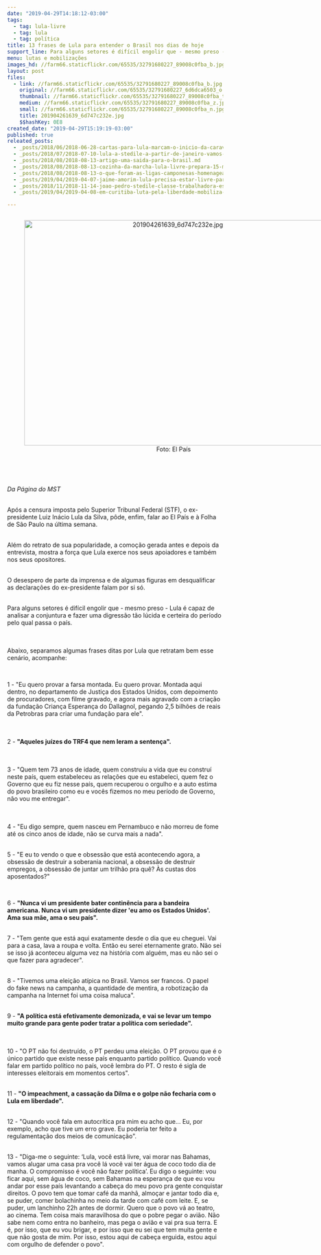 ```yaml
---
date: "2019-04-29T14:18:12-03:00"
tags:
  - tag: lula-livre
  - tag: lula
  - tag: política
title: 13 frases de Lula para entender o Brasil nos dias de hoje
support_line: Para alguns setores é difícil engolir que - mesmo preso - Lula é capaz de analisar a conjuntura e fazer uma digressão tão lúcida e certeira do período pelo qual passa o país
menu: lutas e mobilizações
images_hd: //farm66.staticflickr.com/65535/32791680227_89008c0fba_b.jpg
layout: post
files:
  - link: //farm66.staticflickr.com/65535/32791680227_89008c0fba_b.jpg
    original: //farm66.staticflickr.com/65535/32791680227_6d6dca6503_o.jpg
    thumbnail: //farm66.staticflickr.com/65535/32791680227_89008c0fba_t.jpg
    medium: //farm66.staticflickr.com/65535/32791680227_89008c0fba_z.jpg
    small: //farm66.staticflickr.com/65535/32791680227_89008c0fba_n.jpg
    title: 201904261639_6d747c232e.jpg
    $$hashKey: 0E8
created_date: "2019-04-29T15:19:19-03:00"
published: true
releated_posts:
  - _posts/2018/06/2018-06-28-cartas-para-lula-marcam-o-inicio-da-caravana-sem-terra-em-alagoas.md
  - _posts/2018/07/2018-07-10-lula-a-stedile-a-partir-de-janeiro-vamos-mudar-o-brasil.md
  - _posts/2018/08/2018-08-13-artigo-uma-saida-para-o-brasil.md
  - _posts/2018/08/2018-08-13-cozinha-da-marcha-lula-livre-prepara-15-mil-refeicoes-por-dia.md
  - _posts/2018/08/2018-08-13-o-que-foram-as-ligas-camponesas-homenageadas-pela-marcha-do-mst.md
  - _posts/2019/04/2019-04-07-jaime-amorim-lula-precisa-estar-livre-para-trazer-esperanca-e-o-direito-de-sonhar.md
  - _posts/2018/11/2018-11-14-joao-pedro-stedile-classe-trabalhadora-esta-presa-com-lula.md
  - _posts/2019/04/2019-04-08-em-curitiba-luta-pela-liberdade-mobiliza-multidao.md

---
```

<div style="text-align:center">
<figure class="image" style="display:inline-block"><img alt="201904261639_6d747c232e.jpg" height="525" src="//farm66.staticflickr.com/65535/32791680227_89008c0fba_b.jpg" width="700" />
<figcaption>Foto: El Pa&iacute;s&nbsp;</figcaption>
</figure>
</div>

<p><br />
&nbsp;</p>

<p><em>Da P&aacute;gina do MST&nbsp;</em></p>

<p><br />
Ap&oacute;s a censura imposta pelo Superior Tribunal Federal (STF), o ex-presidente Luiz In&aacute;cio Lula da Silva, p&ocirc;de, enfim, falar ao El Pa&iacute;s e &agrave; Folha de S&atilde;o Paulo na &uacute;ltima semana.&nbsp;</p>

<p><br />
Al&eacute;m do&nbsp;retrato de sua popularidade, a como&ccedil;&atilde;o gerada antes e depois da entrevista, mostra a for&ccedil;a que Lula exerce nos seus apoiadores e tamb&eacute;m nos seus opositores.&nbsp;</p>

<p><br />
O desespero de parte da imprensa e de algumas figuras&nbsp;em desqualificar as declara&ccedil;&otilde;es do ex-presidente&nbsp;falam por si s&oacute;.&nbsp;</p>

<p><br />
Para alguns setores &eacute; dif&iacute;cil engolir que - mesmo preso - Lula &eacute; capaz de analisar a conjuntura e fazer uma digress&atilde;o&nbsp;t&atilde;o l&uacute;cida e certeira do per&iacute;odo pelo qual passa o pa&iacute;s.&nbsp;</p>

<p><br />
<br />
Abaixo, separamos algumas frases ditas por Lula que retratam bem esse cen&aacute;rio, acompanhe:&nbsp;</p>

<p>&nbsp;</p>

<p>1 - &quot;Eu quero provar a farsa montada. Eu quero provar. Montada aqui dentro, no departamento de Justi&ccedil;a dos Estados Unidos, com depoimento de procuradores, com filme gravado, e agora mais agravado com a cria&ccedil;&atilde;o da funda&ccedil;&atilde;o Crian&ccedil;a Esperan&ccedil;a do Dallagnol, pegando 2,5 bilh&otilde;es de reais da Petrobras para criar uma funda&ccedil;&atilde;o para ele&quot;.</p>

<p><br />
<br />
2 - <strong>&quot;Aqueles ju&iacute;zes do TRF4 que nem leram a senten&ccedil;a&quot;.</strong></p>

<p><br />
<br />
3 - &quot;Quem tem 73 anos de idade, quem construiu a vida que eu constru&iacute; neste pa&iacute;s, quem estabeleceu as rela&ccedil;&otilde;es que eu estabeleci, quem fez o Governo que eu fiz nesse pa&iacute;s, quem recuperou o orgulho e a auto estima do povo brasileiro como eu e voc&ecirc;s fizemos no meu per&iacute;odo de Governo, n&atilde;o vou me entregar&quot;.</p>

<p><br />
<br />
4 - &quot;Eu digo sempre, quem nasceu em Pernambuco e n&atilde;o morreu de fome at&eacute; os cinco anos de idade, n&atilde;o se curva mais a nada&quot;.</p>

<p><br />
5 - &quot;E eu to vendo o que e obsess&atilde;o que est&aacute; acontecendo agora, a obsess&atilde;o de destruir a soberania nacional, a obsess&atilde;o de destruir empregos, a obsess&atilde;o de juntar um trilh&atilde;o pra qu&ecirc;? &Agrave;s custas dos aposentados?&quot;</p>

<p>&nbsp;</p>

<p>6 - <strong>&quot;Nunca vi um presidente bater contin&ecirc;ncia para a bandeira americana. Nunca vi um presidente dizer &#39;eu amo os Estados Unidos&#39;. Ama sua m&atilde;e, ama o seu pa&iacute;s&quot;.</strong></p>

<p><br />
7 - &quot;Tem gente que est&aacute; aqui exatamente desde o dia que eu cheguei. Vai para a casa, lava a roupa e volta. Ent&atilde;o eu serei eternamente grato. N&atilde;o sei se isso j&aacute; aconteceu alguma vez na hist&oacute;ria com algu&eacute;m, mas eu n&atilde;o sei o que fazer para agradecer&quot;.</p>

<p><br />
8 - &quot;Tivemos uma elei&ccedil;&atilde;o at&iacute;pica no Brasil. Vamos ser francos. O papel do&nbsp;fake news na campanha, a quantidade de mentira, a robotiza&ccedil;&atilde;o da campanha na Internet foi uma coisa maluca&quot;.</p>

<p><br />
9 - <strong>&quot;A pol&iacute;tica est&aacute; efetivamente demonizada, e vai se levar um tempo muito grande para gente poder tratar a pol&iacute;tica com seriedade&quot;. </strong></p>

<p><br />
<br />
10 - &quot;O PT n&atilde;o foi destru&iacute;do, o PT perdeu uma elei&ccedil;&atilde;o. O PT provou que &eacute; o &uacute;nico partido que existe nesse pa&iacute;s enquanto partido pol&iacute;tico. Quando voc&ecirc; falar em partido pol&iacute;tico no pa&iacute;s, voc&ecirc; lembra do PT. O resto &eacute; sigla de interesses eleitorais em momentos certos&quot;.&nbsp;</p>

<p><br />
11 - <strong>&quot;O impeachment, a cassa&ccedil;&atilde;o da Dilma e o golpe n&atilde;o fecharia com o Lula em liberdade&quot;.</strong></p>

<p><br />
12 - &quot;Quando voc&ecirc; fala em autocr&iacute;tica pra mim eu acho que... Eu, por exemplo, acho que tive um erro grave. Eu poderia ter feito a regulamenta&ccedil;&atilde;o dos meios de comunica&ccedil;&atilde;o&quot;.</p>

<p><br />
13 - &quot;Diga-me o seguinte: &lsquo;Lula, voc&ecirc; est&aacute; livre, vai morar nas Bahamas, vamos alugar uma casa pra voc&ecirc; l&aacute; voc&ecirc; vai ter &aacute;gua de coco todo dia de manha. O compromisso &eacute; voc&ecirc; n&atilde;o fazer pol&iacute;tica&rsquo;. Eu digo o seguinte: vou ficar aqui, sem &aacute;gua de coco, sem Bahamas na esperan&ccedil;a de que eu vou andar por esse pa&iacute;s levantando a cabe&ccedil;a do meu povo pra gente conquistar direitos. O povo tem que tomar caf&eacute; da manh&atilde;, almo&ccedil;ar e jantar todo dia e, se puder, comer bolachinha no meio da tarde com caf&eacute; com leite. E, se puder, um lanchinho 22h antes de dormir. Quero que o povo v&aacute; ao teatro, ao cinema. Tem coisa mais maravilhosa do que o pobre pegar o avi&atilde;o. N&atilde;o sabe nem como entra no banheiro, mas pega o avi&atilde;o e vai pra sua terra. E &eacute;, por isso, que eu vou brigar, e por isso que eu sei que tem muita gente e que n&atilde;o gosta de mim. Por isso, estou aqui de cabe&ccedil;a erguida, estou aqui com orgulho de defender o povo&quot;.</p>

<p>&nbsp;</p>

<p style="margin-bottom: 0cm; font-variant: normal; letter-spacing: normal; font-style: normal; font-weight: normal; line-height: 100%; orphans: 2; widows: 2">&nbsp;</p>

<p style="margin-bottom: 0cm; font-variant: normal; letter-spacing: normal; font-style: normal; font-weight: normal; line-height: 100%; orphans: 2; widows: 2">&nbsp;</p>

<p style="margin-bottom: 0cm; font-variant: normal; letter-spacing: normal; font-style: normal; font-weight: normal; line-height: 100%; orphans: 2; widows: 2">&nbsp;</p>

<p style="margin-bottom: 0cm; font-variant: normal; letter-spacing: normal; font-style: normal; font-weight: normal; line-height: 100%; orphans: 2; widows: 2">&nbsp;</p>

<p style="margin-bottom: 0cm; font-variant: normal; letter-spacing: normal; font-style: normal; font-weight: normal; line-height: 100%; orphans: 2; widows: 2">&nbsp;</p>

<p style="margin-bottom: 0cm; font-variant: normal; letter-spacing: normal; font-style: normal; font-weight: normal; line-height: 100%; orphans: 2; widows: 2">&nbsp;</p>

<p style="margin-bottom: 0cm; font-variant: normal; letter-spacing: normal; font-style: normal; font-weight: normal; line-height: 100%; orphans: 2; widows: 2">&nbsp;</p>

